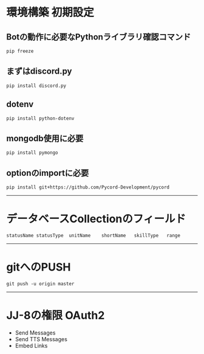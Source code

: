 # 環境構築 初期設定

## Botの動作に必要なPythonライブラリ確認コマンド
`pip freeze`

## まずはdiscord.py
`pip install discord.py`

## dotenv
`pip install python-dotenv`

## mongodb使用に必要
`pip install pymongo`

## optionのimportに必要
`pip install git+https://github.com/Pycord-Development/pycord`

***

# データベースCollectionのフィールド
`statusName	statusType	unitName	shortName	skillType	range`

***

# gitへのPUSH
`git push -u origin master`

***

# JJ-8の権限 OAuth2
* Send Messages
* Send TTS Messages
* Embed Links